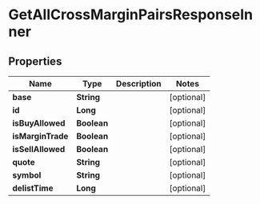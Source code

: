 

# GetAllCrossMarginPairsResponseInner


## Properties

| Name | Type | Description | Notes |
|------------ | ------------- | ------------- | -------------|
|**base** | **String** |  |  [optional] |
|**id** | **Long** |  |  [optional] |
|**isBuyAllowed** | **Boolean** |  |  [optional] |
|**isMarginTrade** | **Boolean** |  |  [optional] |
|**isSellAllowed** | **Boolean** |  |  [optional] |
|**quote** | **String** |  |  [optional] |
|**symbol** | **String** |  |  [optional] |
|**delistTime** | **Long** |  |  [optional] |



